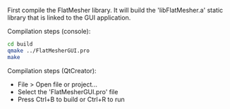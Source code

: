 First compile the FlatMesher library. It will build the 'libFlatMesher.a' static library that
is linked to the GUI application.

Compilation steps (console):
```bash
cd build
qmake ../FlatMesherGUI.pro
make
```

Compilation steps (QtCreator):
  - File > Open file or project...
  - Select the 'FlatMesherGUI.pro' file
  - Press Ctrl+B to build or Ctrl+R to run
